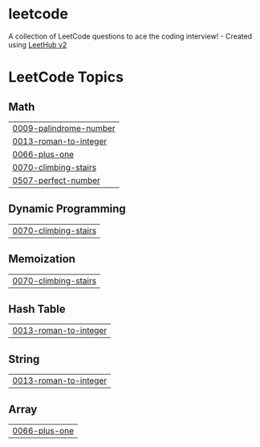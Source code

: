 # leetcode
A collection of LeetCode questions to ace the coding interview! - Created using [LeetHub v2](https://github.com/arunbhardwaj/LeetHub-2.0)

<!---LeetCode Topics Start-->
# LeetCode Topics
## Math
|  |
| ------- |
| [0009-palindrome-number](https://github.com/ravivarmasu/leetcode/tree/master/0009-palindrome-number) |
| [0013-roman-to-integer](https://github.com/ravivarmasu/leetcode/tree/master/0013-roman-to-integer) |
| [0066-plus-one](https://github.com/ravivarmasu/leetcode/tree/master/0066-plus-one) |
| [0070-climbing-stairs](https://github.com/ravivarmasu/leetcode/tree/master/0070-climbing-stairs) |
| [0507-perfect-number](https://github.com/ravivarmasu/leetcode/tree/master/0507-perfect-number) |
## Dynamic Programming
|  |
| ------- |
| [0070-climbing-stairs](https://github.com/ravivarmasu/leetcode/tree/master/0070-climbing-stairs) |
## Memoization
|  |
| ------- |
| [0070-climbing-stairs](https://github.com/ravivarmasu/leetcode/tree/master/0070-climbing-stairs) |
## Hash Table
|  |
| ------- |
| [0013-roman-to-integer](https://github.com/ravivarmasu/leetcode/tree/master/0013-roman-to-integer) |
## String
|  |
| ------- |
| [0013-roman-to-integer](https://github.com/ravivarmasu/leetcode/tree/master/0013-roman-to-integer) |
## Array
|  |
| ------- |
| [0066-plus-one](https://github.com/ravivarmasu/leetcode/tree/master/0066-plus-one) |
<!---LeetCode Topics End-->